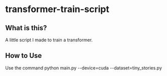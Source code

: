 # transformer-train-script

## What is this?
A little script I made to train a transformer.

## How to Use
Use the command 
  python main.py --device=cuda --dataset=tiny_stories.py
